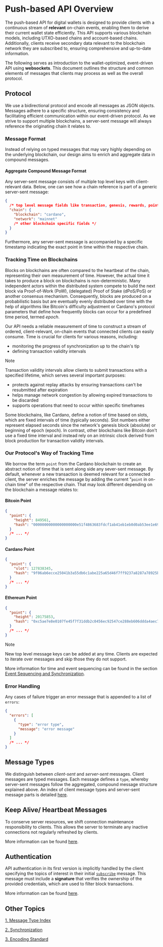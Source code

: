 # Push-based API Overview

The push-based API for digital wallets is designed to provide clients with a continuous stream of **relevant** on-chain events, enabling them to derive their current wallet state efficiently. This API supports various blockchain models, including UTXO-based chains and account-based chains. Additionally, clients receive secondary data relevant to the blockchain network they are subscribed to, ensuring comprehensive and up-to-date information.

The following serves as introduction to the wallet-optimized, event-driven API using **websockets**.
This document outlines the structure and common elements of messages that clients may process as well as the overall protocol.

## Protocol

We use a bidirectional protocol and encode all messages as JSON objects. Messages adhere to a specific structure, ensuring consistency and facilitating efficient communication within our event-driven protocol. As we strive to support multiple blockchains, a server-sent message will always reference the originating chain it relates to.

### Message Format

Instead of relying on typed messages that may vary highly depending on the underlying blockchain, our design aims to enrich and aggregate data in compound messages.

#### Aggregate Compound Message Format

Any server-sent message consists of multiple top level keys with client-relevant data. Below, one can see how a chain reference is part of
a generic server-sent message:

```json
{
  /* top level message fields like transaction, genesis, rewards, point etc. */
  "chain": {
    "blockchain": "cardano",
    "network": "mainnet"
    /* other blockchain specific fields */
  }
}
```

Furthermore, any server-sent message is accompanied by a specific timestamp indicating the exact point in time within the respective chain.

### Tracking Time on Blockchains

Blocks on blockchains are often compared to the heartbeat of the chain, representing their own measurement of time. However, the actual time it takes to produce a block on blockchains is non-deterministic. Many independent actors within the distributed system compete to build the next block via Proof-of-Work (PoW), (delegated) Proof of Stake (dPoS/PoS) or another consensus mechanism. Consequently, blocks are produced on a probabilistic basis but are eventually evenly distributed over time with the help of algorithms like Bitcoin's difficulty adjustment or Cardano's protocol parameters that define how frequently blocks can occur for a predefined time period, termed _epoch_.

Our API needs a reliable measurement of time to construct a stream of ordered, client-relevant, on-chain events that connected clients can easily consume. Time is crucial for clients for various reasons, including:

- monitoring the progress of synchronization up to the chain's tip
- defining transaction validity intervals

> [!NOTE]
> Transaction validity intervals allow clients to submit transactions with a specified lifetime, which serves several important purposes:
>
> - protects against replay attacks by ensuring transactions can't be resubmitted after expiration
> - helps manage network congestion by allowing expired transactions to be discarded
> - supports operations that need to occur within specific timeframes

Some blockchains, like Cardano, define a notion of time based on slots, which are fixed intervals of time (typically seconds). Slot numbers either represent elapsed seconds since the network's genesis block (absolute) or beginning of epoch (epoch). In contrast, other blockchains like Bitcoin don't use a fixed time interval and instead rely on an intrinsic clock derived from block production for transaction validity intervals.

### Our Protocol's Way of Tracking Time

We borrow the term `point` from the Cardano blockchain to create an abstract notion of time that is sent along side any sever-sent message. By default, whenever a new transaction is deemed relevant for a connected client, the server enriches the message by adding the current "`point` in on-chain time" of the respective chain. That may look different depending on the blockchain a message relates to:

#### Bitcoin Point

```json
{
  "point": {
    "height": 849561,
    "hash": "00000000000000000000e51f4863683fdcf1ab41eb1eb0d0ab53ee1e69df11bb"
  }
  /* ... */
}
```

#### Cardano Point

```json
{
  "point": {
    "slot": 127838345,
    "hash": "9f06ab6ecce25041b3a55db6c1abe225a65d46f7ff9237a8287a78925b86d10e"
  }
  /* ... */
}
```

#### Ethereum Point

```json
{
  "point": {
    "height": 20175853,
    "hash": "0xc5ae7e8e0107fe45f7f31ddb2c0456ec92547ce288eb606ddda4aec738e3c8ec"
  }
  /* ... */
}
```

> [!NOTE]
>
> New top level message keys can be added at any time.
> Clients are expected to iterate over messages and skip those they do not support.

More information for time and event sequencing can be found in the section [Event Sequencing and Synchronization](./messages/index.md#event-sequencing-and-synchronization).

### Error Handling

Any cases of failure trigger an error message that is appended to a list of `errors`:

```json
{
  "errors": [
    {
      "type": "error type",
      "message": "error message"
    }
  ]
  /* ... */
}
```

## Message Types

We distinguish between _client-sent_ and _server-sent_ messages. Client messages are typed messages. Each message defines a `type`, whereby server-sent messages follow the aggregated, compound message structure explained above. An index of client message types and server-sent message parts is detailed [here](./messages/index.md).

## Keep Alive/ Heartbeat Messages

To conserve server resources, we shift connection maintenance responsibility to clients. This allows the server to terminate any inactive connections not regularly refreshed by clients.

More information can be found [here](./messages/client/heartbeat.md).

## Authentication

API authentication in its first version is implicitly handled by the client specifying the topics of interest in their initial [`subscribe`](./messages/client/subscribe.md) message. This message must include a **signature** that verifies the ownership of the provided credentials, which are used to filter block transactions.

More information can be found [here](./messages/client/subscribe.md).

## Other Topics

[1. Message Type Index](./messages/index.md)

[2. Synchronization](./02-Synchronization.md)

[3. Encoding Standard](./03-Encoding.md)
